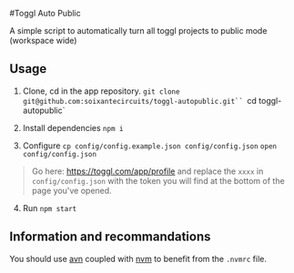 #Toggl Auto Public

A simple script to automatically turn all toggl projects to public mode (workspace wide)

## Usage

1. Clone, cd in the app repository.
  `git clone git@github.com:soixantecircuits/toggl-autopublic.git``
  `cd toggl-autopublic`

2. Install dependencies
  `npm i`

3. Configure
  `cp config/config.example.json config/config.json`
  `open config/config.json`

  > Go here: https://toggl.com/app/profile and replace the `xxxx` in `config/config.json` with the token you will find at the bottom of the page you've opened. 

4. Run
  `npm start`

## Information and recommandations 

You should use [avn](https://github.com/wbyoung/avn) coupled with [nvm](https://github.com/creationix/nvm) to benefit from the `.nvmrc` file.


